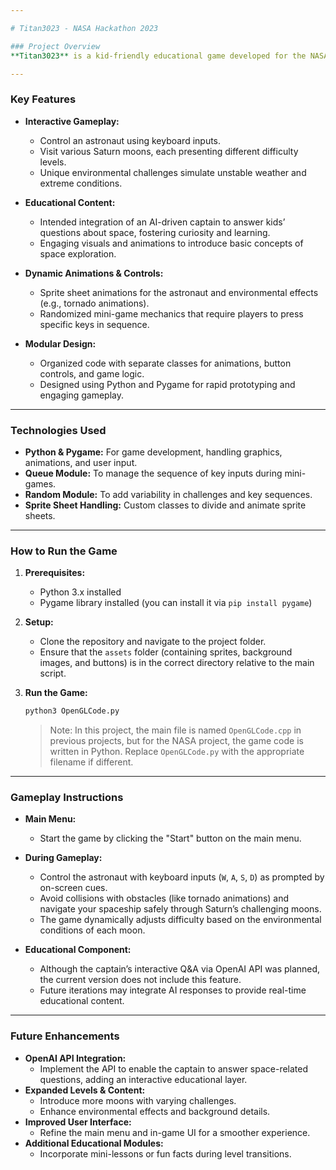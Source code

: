 ```yaml
---

# Titan3023 - NASA Hackathon 2023

### Project Overview
**Titan3023** is a kid-friendly educational game developed for the NASA Hackathon 2023. The goal was to create an interactive game that introduces children to space exploration—specifically, the fascinating moons of Saturn. In the game, players control an astronaut navigating between Saturn’s moons, each with its own set of challenges (such as unstable weather and harsh conditions). While onboard the spacecraft, a virtual captain (intended to use the OpenAI API for answering space-related questions) provides educational insights and fun facts about space. Although the OpenAI API integration was planned, it was not implemented during the hackathon.

---
```


### Key Features
- **Interactive Gameplay:**  
  - Control an astronaut using keyboard inputs.
  - Visit various Saturn moons, each presenting different difficulty levels.
  - Unique environmental challenges simulate unstable weather and extreme conditions.

- **Educational Content:**  
  - Intended integration of an AI-driven captain to answer kids’ questions about space, fostering curiosity and learning.
  - Engaging visuals and animations to introduce basic concepts of space exploration.

- **Dynamic Animations & Controls:**  
  - Sprite sheet animations for the astronaut and environmental effects (e.g., tornado animations).
  - Randomized mini-game mechanics that require players to press specific keys in sequence.

- **Modular Design:**  
  - Organized code with separate classes for animations, button controls, and game logic.
  - Designed using Python and Pygame for rapid prototyping and engaging gameplay.

---

### Technologies Used
- **Python & Pygame:** For game development, handling graphics, animations, and user input.
- **Queue Module:** To manage the sequence of key inputs during mini-games.
- **Random Module:** To add variability in challenges and key sequences.
- **Sprite Sheet Handling:** Custom classes to divide and animate sprite sheets.

---

### How to Run the Game
1. **Prerequisites:**  
   - Python 3.x installed  
   - Pygame library installed (you can install it via `pip install pygame`)

2. **Setup:**  
   - Clone the repository and navigate to the project folder.
   - Ensure that the `assets` folder (containing sprites, background images, and buttons) is in the correct directory relative to the main script.

3. **Run the Game:**  
   ```bash
   python3 OpenGLCode.py
   ```
   > Note: In this project, the main file is named `OpenGLCode.cpp` in previous projects, but for the NASA project, the game code is written in Python. Replace `OpenGLCode.py` with the appropriate filename if different.

---

### Gameplay Instructions
- **Main Menu:**  
  - Start the game by clicking the "Start" button on the main menu.
  
- **During Gameplay:**  
  - Control the astronaut with keyboard inputs (`W`, `A`, `S`, `D`) as prompted by on-screen cues.
  - Avoid collisions with obstacles (like tornado animations) and navigate your spaceship safely through Saturn’s challenging moons.
  - The game dynamically adjusts difficulty based on the environmental conditions of each moon.

- **Educational Component:**  
  - Although the captain’s interactive Q&A via OpenAI API was planned, the current version does not include this feature.
  - Future iterations may integrate AI responses to provide real-time educational content.

---

### Future Enhancements
- **OpenAI API Integration:**  
  - Implement the API to enable the captain to answer space-related questions, adding an interactive educational layer.
- **Expanded Levels & Content:**  
  - Introduce more moons with varying challenges.
  - Enhance environmental effects and background details.
- **Improved User Interface:**  
  - Refine the main menu and in-game UI for a smoother experience.
- **Additional Educational Modules:**  
  - Incorporate mini-lessons or fun facts during level transitions.

